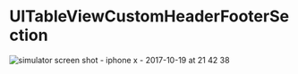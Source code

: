 # UITableViewCustomHeaderFooterSection

![simulator screen shot - iphone x - 2017-10-19 at 21 42 38](https://user-images.githubusercontent.com/4990835/31780266-134dde1a-b517-11e7-80ec-8b76c2a1d788.png)
